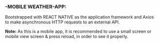 ### -MOBILE WEATHER-APP: 

Bootstrapped with REACT NATIVE as the application framework and Axios to make asynchronous HTTP requests to an external API.

**Note:** As this is a mobile app, it is recommended to use a small screen or mobile view screen & press reload, in order to see it properly.
